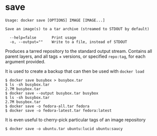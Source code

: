 <!--[metadata]>
+++
title = "save"
description = "The save command description and usage"
keywords = ["tarred, repository, backup"]
[menu.engine]
parent = "smn_engine_cli"
+++
<![end-metadata]-->

# save

    Usage: docker save [OPTIONS] IMAGE [IMAGE...]

    Save an image(s) to a tar archive (streamed to STDOUT by default)

      --help=false       Print usage
      -o, --output=""    Write to a file, instead of STDOUT

Produces a tarred repository to the standard output stream.
Contains all parent layers, and all tags + versions, or specified `repo:tag`, for
each argument provided.

It is used to create a backup that can then be used with `docker load`

    $ docker save busybox > busybox.tar
    $ ls -sh busybox.tar
    2.7M busybox.tar
    $ docker save --output busybox.tar busybox
    $ ls -sh busybox.tar
    2.7M busybox.tar
    $ docker save -o fedora-all.tar fedora
    $ docker save -o fedora-latest.tar fedora:latest

It is even useful to cherry-pick particular tags of an image repository

    $ docker save -o ubuntu.tar ubuntu:lucid ubuntu:saucy
